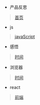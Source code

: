 * 产品反思
> [首页](/home)

* js
> [javaScript](/guide)

* 感悟
> [时间](/thoughts)

* 浏览器
> [时间](/chrome)

* react
> [前端](/react)